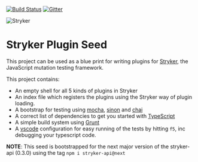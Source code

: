 [![Build Status](https://travis-ci.org/stryker-mutator/stryker-jest-runner.svg?branch=master)](https://travis-ci.org/stryker-mutator/stryker-jest-runner)
[![Gitter](https://badges.gitter.im/stryker-mutator/stryker.svg)](https://gitter.im/stryker-mutator/stryker?utm_source=badge&utm_medium=badge&utm_campaign=pr-badge)

![Stryker](https://github.com/stryker-mutator/stryker/raw/master/stryker-80x80.png)

# Stryker Plugin Seed
This project can be used as a blue print for writing plugins for [Stryker](http://stryker-mutator.github.io), the JavaScript mutation testing framework.

This project contains:

* An empty shell for all 5 kinds of plugins in Stryker
* An index file which registers the plugins using the Stryker way of plugin loading.
* A bootstrap for testing using [mocha](https://mochajs.org), [sinon](http://sinonjs.org/) and [chai](http://chaijs.com/)
* A correct list of dependencies to get you started with [TypeScript](http://typescriptlang.org/)
* A simple build system using [Grunt](http://gruntjs.com)
* A [vscode](https://code.visualstudio.com) configuration for easy running of the tests by hitting `f5`, inc debugging your typescript code.

**NOTE**: This seed is bootstrapped for the next major version of the stryker-api (0.3.0) using the tag `npm i stryker-api@next`
